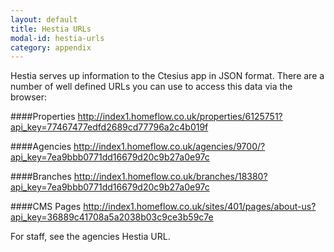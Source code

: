 ```yaml
---
layout: default
title: Hestia URLs
modal-id: hestia-urls
category: appendix
---
```

Hestia serves up information to the Ctesius app in JSON format. There are a number of well defined URLs you can use to access this data via the browser:

####Properties
http://index1.homeflow.co.uk/properties/6125751?api_key=77467477edfd2689cd77796a2c4b019f

####Agencies
http://index1.homeflow.co.uk/agencies/9700/?api_key=7ea9bbb0771dd16679d20c9b27a0e97c

####Branches
http://index1.homeflow.co.uk/branches/18380?api_key=7ea9bbb0771dd16679d20c9b27a0e97c

####CMS Pages
http://index1.homeflow.co.uk/sites/401/pages/about-us?api_key=36889c41708a5a2038b03c9ce3b59c7e

For staff, see the agencies Hestia URL.